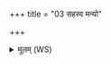 +++
title = "03 सहस्व मन्यो"

+++
<details><summary>मूलम् (WS)</summary>

सहस्व मन्यो अभिमातिमस्मे रुजन् मृणन् प्रमृणन्नेहि शत्रून् ।  
उग्रं ते शर्धो नन्वा रुरुन्ध्र वशी वशं नयासा एकज त्वम्॥ ३ ॥  
एको बहूनामसि मन्यवीडिता पशून्पशून् युद्धाय सं शिशाधि।  
अकृत्तरुक् त्वया युजा वयं द्युमन्तं घोषं विजयाय कृण्महे॥ ४ ॥  
विजेषकृदिन्द्र इवानवब्रवो ऽस्माकं मन्यो अधिपा भवेह । वव्रवो  
प्रियं ते नाम सहुरे गृणीमसि विद्मा तमुत्सं यत आबभूविथ ॥ ५ ॥
</details>